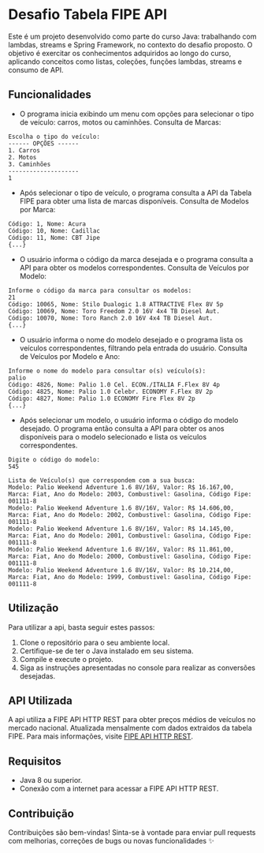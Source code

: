 # Desafio Tabela FIPE API

Este é um projeto desenvolvido como parte do curso Java: trabalhando com lambdas, streams e Spring Framework, no contexto do desafio proposto. O objetivo é exercitar os conhecimentos adquiridos ao longo do curso, aplicando conceitos como listas, coleções, funções lambdas, streams e consumo de API.

## Funcionalidades

- O programa inicia exibindo um menu com opções para selecionar o tipo de veículo: carros, motos ou caminhões. Consulta de Marcas:

```plaintext
Escolha o tipo do veículo:
------ OPÇÕES ------
1. Carros
2. Motos
3. Caminhões
--------------------
1
```

- Após selecionar o tipo de veículo, o programa consulta a API da Tabela FIPE para obter uma lista de marcas disponíveis. Consulta de Modelos por Marca:

```plaintext
Código: 1, Nome: Acura
Código: 10, Nome: Cadillac
Código: 11, Nome: CBT Jipe 
{...}
```

- O usuário informa o código da marca desejada e o programa consulta a API para obter os modelos correspondentes.
Consulta de Veículos por Modelo:

```plaintext
Informe o código da marca para consultar os modelos: 
21
Código: 10065, Nome: Stilo Dualogic 1.8 ATTRACTIVE Flex 8V 5p
Código: 10069, Nome: Toro Freedom 2.0 16V 4x4 TB Diesel Aut.
Código: 10070, Nome: Toro Ranch 2.0 16V 4x4 TB Diesel Aut.
{...}
```

- O usuário informa o nome do modelo desejado e o programa lista os veículos correspondentes, filtrando pela entrada do usuário.
Consulta de Veículos por Modelo e Ano:

```plaintext
Informe o nome do modelo para consultar o(s) veículo(s): 
palio
Código: 4826, Nome: Palio 1.0 Cel. ECON./ITALIA F.Flex 8V 4p
Código: 4825, Nome: Palio 1.0 Celebr. ECONOMY F.Flex 8V 2p
Código: 4827, Nome: Palio 1.0 ECONOMY Fire Flex 8V 2p
{...}
```

- Após selecionar um modelo, o usuário informa o código do modelo desejado. O programa então consulta a API para obter os anos disponíveis para o modelo selecionado e lista os veículos correspondentes.

```plaintext
Digite o código do modelo: 
545

Lista de Veículo(s) que correspondem com a sua busca: 
Modelo: Palio Weekend Adventure 1.6 8V/16V, Valor: R$ 16.167,00, Marca: Fiat, Ano do Modelo: 2003, Combustivel: Gasolina, Código Fipe: 001111-8
Modelo: Palio Weekend Adventure 1.6 8V/16V, Valor: R$ 14.606,00, Marca: Fiat, Ano do Modelo: 2002, Combustivel: Gasolina, Código Fipe: 001111-8
Modelo: Palio Weekend Adventure 1.6 8V/16V, Valor: R$ 14.145,00, Marca: Fiat, Ano do Modelo: 2001, Combustivel: Gasolina, Código Fipe: 001111-8
Modelo: Palio Weekend Adventure 1.6 8V/16V, Valor: R$ 11.861,00, Marca: Fiat, Ano do Modelo: 2000, Combustivel: Gasolina, Código Fipe: 001111-8
Modelo: Palio Weekend Adventure 1.6 8V/16V, Valor: R$ 10.214,00, Marca: Fiat, Ano do Modelo: 1999, Combustivel: Gasolina, Código Fipe: 001111-8
```

## Utilização
Para utilizar a api, basta seguir estes passos:
1. Clone o repositório para o seu ambiente local.
2. Certifique-se de ter o Java instalado em seu sistema.
3. Compile e execute o projeto.
4. Siga as instruções apresentadas no console para realizar as conversões desejadas.

## API Utilizada
A api utiliza a FIPE API HTTP REST para obter preços médios de veículos no mercado nacional. Atualizada mensalmente com dados extraidos da tabela FIPE. Para mais informações, visite [FIPE API HTTP REST](https://deividfortuna.github.io/fipe/).

## Requisitos
- Java 8 ou superior.
- Conexão com a internet para acessar a FIPE API HTTP REST.

## Contribuição
Contribuições são bem-vindas! Sinta-se à vontade para enviar pull requests com melhorias, correções de bugs ou novas funcionalidades ✨
